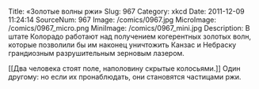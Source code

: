 Title: «Золотые волны ржи» 
Slug: 967 
Category: xkcd 
Date: 2011-12-09 11:24:14 
SourceNum: 967 
Image: /comics/0967.jpg 
MicroImage: /comics/0967_micro.png 
MiniImage: /comics/0967_mini.jpg 
Description: В штате Колорадо работают над получением когерентных золотых волн, которые позволили бы им наконец уничтожить Канзас и Небраску грандиозным разрушительным зерновым лазером. 

[[Два человека стоят поле, наполовину скрытые колосьями.]]
Один другому: но если их пронаблюдать, они становятся частицами ржи.